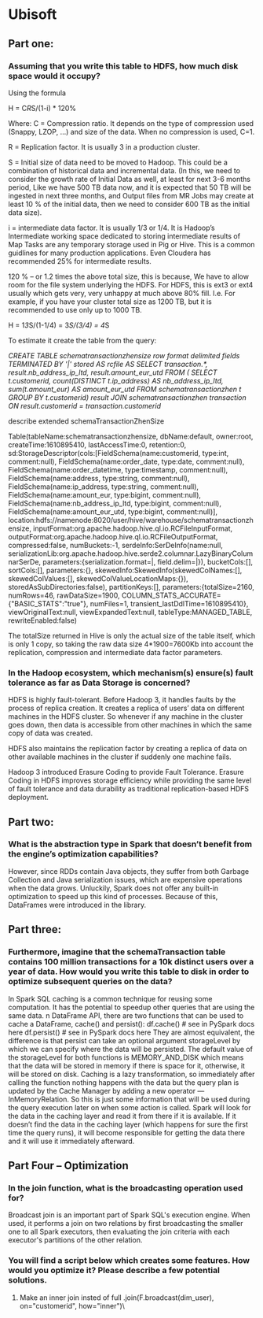 # Ubisoft
## Part one: 
### Assuming that you write this table to HDFS, how much disk space would it occupy?

Using the formula

H = C*R*S/(1-i) * 120%

Where:
C = Compression ratio. It depends on the type of compression used (Snappy, LZOP, …) and size of the data. When no compression is used, C=1.

R = Replication factor. It is usually 3 in a production cluster.

S = Initial size of data need to be moved to Hadoop. This could be a combination of historical data and incremental data. (In this, we need to consider the growth rate of Initial Data as well, at least for next 3-6 months period, Like we have 500 TB data now, and it is expected that 50 TB will be ingested in next three months, and Output files from MR Jobs may create at least 10 % of the initial data, then we need to consider 600 TB as the initial data size).

i = intermediate data factor. It is usually 1/3 or 1/4. It is Hadoop’s Intermediate working space dedicated to storing intermediate results of Map Tasks are any temporary storage used in Pig or Hive. This is a common guidlines for many production applications. Even Cloudera has recommended 25% for intermediate results.

120 % – or 1.2 times the above total size, this is because, We have to allow room for the file system underlying the HDFS. For HDFS, this is ext3 or ext4 usually which gets very, very unhappy at much above 80% fill. I.e. For example, if you have your cluster total size as 1200 TB, but it is recommended to use only up to 1000 TB.


H = 1*3*S/(1-1/4) = 3*S/(3/4) = 4*S

To estimate it create the table from the query:

_CREATE TABLE schematransactionzhensize row format delimited fields TERMINATED BY '|' stored AS rcfile AS
SELECT transaction.*, 
       result.nb_address_ip_ltd, 
       result.amount_eur_utd 
FROM   ( 
                SELECT   t.customerid, 
                         count(DISTINCT t.ip_address) AS nb_address_ip_ltd, 
                         sum(t.amount_eur)            AS amount_eur_utd 
                FROM     schematransactionzhen t 
                GROUP BY t.customerid) result 
JOIN   schematransactionzhen transaction 
ON     result.customerid = transaction.customerid_
				
describe extended schemaTransactionZhenSize 

Table(tableName:schematransactionzhensize, dbName:default, owner:root, createTime:1610895410, lastAccessTime:0, retention:0, 
sd:StorageDescriptor(cols:[FieldSchema(name:customerid, type:int, comment:null), 
FieldSchema(name:order_date, type:date, comment:null), FieldSchema(name:order_datetime, type:timestamp, comment:null), FieldSchema(name:address, type:string, comment:null), FieldSchema(name:ip_address, type:string, comment:null), 
FieldSchema(name:amount_eur, type:bigint, comment:null), FieldSchema(name:nb_address_ip_ltd, type:bigint, comment:null), FieldSchema(name:amount_eur_utd, type:bigint, comment:null)], 
location:hdfs://namenode:8020/user/hive/warehouse/schematransactionzhensize, inputFormat:org.apache.hadoop.hive.ql.io.RCFileInputFormat, outputFormat:org.apache.hadoop.hive.ql.io.RCFileOutputFormat, 
compressed:false, numBuckets:-1, serdeInfo:SerDeInfo(name:null, serializationLib:org.apache.hadoop.hive.serde2.columnar.LazyBinaryColumnarSerDe, 
parameters:{serialization.format=|, field.delim=|}), bucketCols:[], sortCols:[], parameters:{}, skewedInfo:SkewedInfo(skewedColNames:[], skewedColValues:[], skewedColValueLocationMaps:{}), storedAsSubDirectories:false), partitionKeys:[], 
parameters:{totalSize=2160, numRows=46, rawDataSize=1900, COLUMN_STATS_ACCURATE={"BASIC_STATS":"true"}, numFiles=1, transient_lastDdlTime=1610895410}, viewOriginalText:null, viewExpandedText:null, tableType:MANAGED_TABLE, rewriteEnabled:false)	

The totalSize returned in Hive is only the actual size of the table itself, which is only 1 copy, so taking the raw data size 4*1900=7600Kb into account the replication, compression and intermediate data factor parameters.



### In the Hadoop ecosystem, which mechanism(s) ensure(s) fault tolerance as far as Data Storage is concerned?

HDFS is highly fault-tolerant. Before Hadoop 3, it handles faults by the process of replica creation. It creates a replica of users’ data on different machines in the HDFS cluster. So whenever if any machine in the cluster goes down, then data is accessible from other machines in which the same copy of data was created.

HDFS also maintains the replication factor by creating a replica of data on other available machines in the cluster if suddenly one machine fails.

Hadoop 3 introduced Erasure Coding to provide Fault Tolerance. Erasure Coding in HDFS improves storage efficiency while providing the same level of fault tolerance and data durability as traditional replication-based HDFS deployment.

## Part two: 
### What is the abstraction type in Spark that doesn’t benefit from the engine’s optimization capabilities?

However, since RDDs contain Java objects, they suffer from both Garbage Collection and Java serialization issues, which are expensive operations when the data grows. Unluckily, Spark does not offer any built-in optimization to speed up this kind of processes. Because of this, DataFrames were introduced in the library.

## Part three:
### Furthermore, imagine that the schemaTransaction table contains 100 million transactions for a 10k distinct users over a year of data. How would you write this table to disk in order to optimize subsequent queries on the data?

In Spark SQL caching is a common technique for reusing some computation. It has the potential to speedup other queries that are using the same data.
n DataFrame API, there are two functions that can be used to cache a DataFrame, cache() and persist():
df.cache() # see in PySpark docs here
df.persist() # see in PySpark docs here
They are almost equivalent, the difference is that persist can take an optional argument storageLevel by which we can specify where the data will be persisted. The default value of the storageLevel for both functions is MEMORY_AND_DISK which means that the data will be stored in memory if there is space for it, otherwise, it will be stored on disk. 
Caching is a lazy transformation, so immediately after calling the function nothing happens with the data but the query plan is updated by the Cache Manager by adding a new operator — InMemoryRelation. So this is just some information that will be used during the query execution later on when some action is called. Spark will look for the data in the caching layer and read it from there if it is available. If it doesn’t find the data in the caching layer (which happens for sure the first time the query runs), it will become responsible for getting the data there and it will use it immediately afterward.


## Part Four – Optimization
### In the join function, what is the broadcasting operation used for?

Broadcast join is an important part of Spark SQL's execution engine. When used, it performs a join on two relations by first broadcasting the smaller one to all Spark executors, then evaluating the join criteria with each executor's partitions of the other relation.

### You will find a script below which creates some features. How would you optimize it? Please describe a few potential solutions.

1. Make an inner join insted of full
.join(F.broadcast(dim_user), on="customerid", how="inner")\
